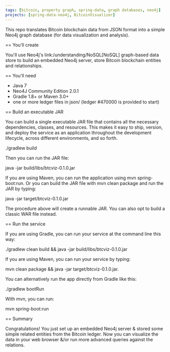 ```yaml
---
tags: [bitcoin, property graph, spring-data, graph databases, neo4j]
projects: [spring-data-neo4j, BitcoinVisualizer]
---
```


This repo translates Bitcoin blockchain data from JSON format into a simple Neo4j graph database (for data visualization and analysis).

== You'll create

You'll use Neo4j's link:/understanding/NoSQL[NoSQL] graph-based data store to build an embedded Neo4j server, store Bitcoin blockchain entities and relationships.

== You'll need

- Java 7
- Neo4J Community Edition 2.0.1
- Gradle 1.8+ or Maven 3.0+
- one or more ledger files in json/ (ledger #470000 is provided to start)

== Build an executable JAR

You can build a single executable JAR file that contains all the necessary dependencies, classes, and resources. This makes it easy to ship, version, and deploy the service as an application throughout the development lifecycle, across different environments, and so forth.


./gradlew build


Then you can run the JAR file:

java -jar build/libs/btcviz-0.1.0.jar


If you are using Maven, you can run the application using mvn spring-boot:run. Or you can build the JAR file with mvn clean package and run the JAR by typing:

java -jar target/btcviz-0.1.0.jar

 The procedure above will create a runnable JAR. You can also opt to build a classic WAR file instead.

== Run the service

If you are using Gradle, you can run your service at the command line this way:

./gradlew clean build && java -jar build/libs/btcviz-0.1.0.jar


 If you are using Maven, you can run your service by typing: 

 mvn clean package && java -jar target/btcviz-0.1.0.jar.


You can alternatively run the app directly from Gradle like this:

./gradlew bootRun


With mvn, you can run: 

mvn spring-boot:run


== Summary

Congratulations! You just set up an embedded Neo4j server & stored some simple related entities from the Bitcoin ledger.  Now you can visualize the data in your web browser &/or run more advanced queries against the relations.


